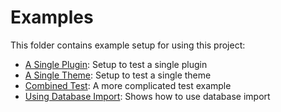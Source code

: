 # Examples

This folder contains example setup for using this project:

- [A Single Plugin](./myplugin/): Setup to test a single plugin
- [A Single Theme](./mytheme/): Setup to test a single theme
- [Combined Test](./combined_test/): A more complicated test example
- [Using Database Import](./import_test/): Shows how to use database import
